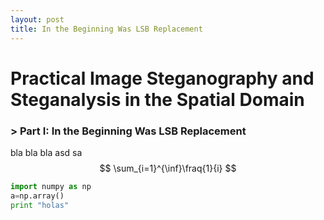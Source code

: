 ```yaml
---
layout: post
title: In the Beginning Was LSB Replacement
---
```

# Practical Image Steganography and Steganalysis in the Spatial Domain
### > Part I: In the Beginning Was LSB Replacement

bla bla bla
asd
sa
$$
\sum_{i=1}^{\inf}\fraq{1}{i}
$$

```python
import numpy as np
a=np.array()
print "holas"
```
